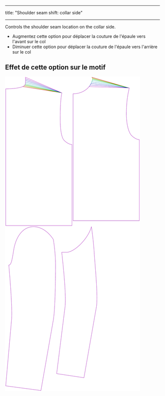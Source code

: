- - -
title: "Shoulder seam shift: collar side"
- - -


Controls the shoulder seam location on the collar side.

- Augmentez cette option pour déplacer la couture de l'épaule vers l'avant sur le col
- Diminuer cette option pour déplacer la couture de l'épaule vers l'arrière sur le col

## Effet de cette option sur le motif

![This image shows the effect of this option by superimposing several variants that have a different value for this option](bent_s3collar_sample.svg "Effect of this option on the pattern")
